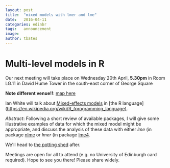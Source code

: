 ```yaml
---
layout: post
title:  "mixed models with lmer and lme"
date:   2016-04-11
categories: edinbr
tags:   announcement
image:
author: tbates
---
```


# Multi-level models in R

Our next meeting will take place on Wednesday 20th April, **5.30pm** in Room LG.11 in David Hume Tower in the south-east corner of George Square 

**Note different venue!!**: [map here](https://goo.gl/maps/bHaWbxoYLs22)

Ian White will talk about [Mixed-effects models](https://en.wikipedia.org/wiki/Mixed_model) in [the R language](https://en.wikipedia.org/wiki/R_(programming_language).

*Abstract*: Following a short review of available packages, I will give some illustrative examples of data for which the mixed model might be appropriate, and discuss the analysis of these data with either *lme* (in
package [nlme](https://cran.r-project.org/package=nlme) or *lmer* (in package [lme4](https://cran.r-project.org/web/packages/lme4).

We'll head to [the potting shed](https://goo.gl/maps/YbNEWEVm3f42) after.

Meetings are open for all to attend (e.g. no University of Edinburgh card required). Hope to see you there! Please share widely.
